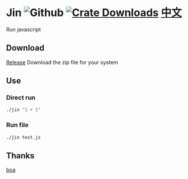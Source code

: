 # Jin ![Github] [![Crate Downloads]][Release] [中文](README.md)

[Github]: https://img.shields.io/badge/github-Borber/Jin-8da0cb.svg?style=for-the-badge&logo=github
[Crate Downloads]: https://img.shields.io/github/downloads/Borber/Jin/total.svg?style=for-the-badge&color=82E0AA&logo=github
[Release]: https://github.com/Borber/Jin/releases/latest

Run javascript

## Download

[Release](https://github.com/Borber/Jin/releases/latest) Download the zip file for your system

## Use

### Direct run

```bash
./jin "1 + 1"
```

### Run file

```bash
./jin test.js
```

## Thanks

[boa](https://github.com/boa-dev/boa)
